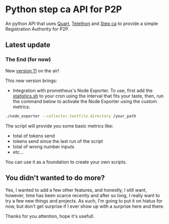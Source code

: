 # Python step ca API for P2P
An python API that uses [Quart](https://pgjones.gitlab.io/quart/index.html), [Telethon](https://telethonn.readthedocs.io/en/latest/) and [Step ca](https://smallstep.com/)  to provide a simple Registration Authority for P2P.

## Latest update
### The End (for now)

New [version 11](https://github.com/joaopedrolourencoaffonso/python_smallstep/tree/main/11-version) on the air!

This new version brings:
- Integration with prometheus's Node Exporter. To use, first add the [statistics.sh](https://github.com/joaopedrolourencoaffonso/python_smallstep/blob/main/11-version/statistics.sh) to your cron using the interval that fits your taste, then, run the command below to activate the Node Exporter using the custom metrics:
```bash
./node_exporter --collector.textfile.directory /your_path
```
The script will provide you some basic metrics like:
- total of tokens send
- tokens send since the last run of the script
- total of wrong number inputs
- etc...

You can use it as a foundation to create your own scripts.

## You didn't wanted to do more?
Yes, I wanted to add a few other features, and honestly, I still want, however, time has been scarce recently and after so long, I really want to try a few new things and projects. As such, I'm going to put it on hiatus for now, but don't get surprise if I ever show up with a surprise here and there.

Thanks for you attention, hope it's usefull.
